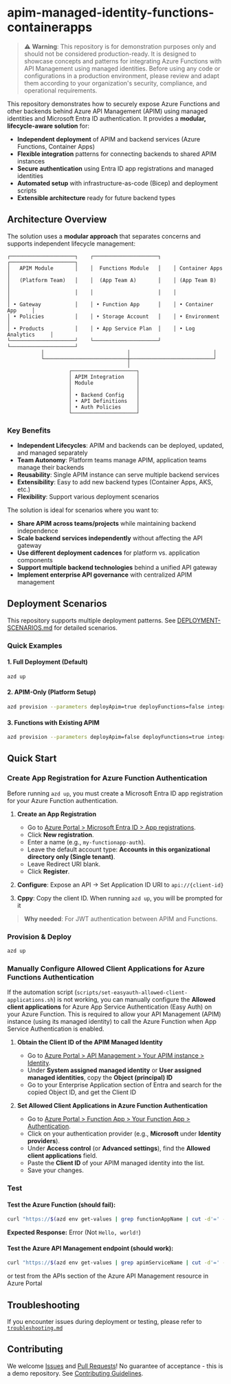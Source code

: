 # apim-managed-identity-functions-containerapps

> ⚠️ **Warning**: This repository is for demonstration purposes only and should not be considered production-ready. It is designed to showcase concepts and patterns for integrating Azure Functions with API Management using managed identities. Before using any code or configurations in a production environment, please review and adapt them according to your organization's security, compliance, and operational requirements.

This repository demonstrates how to securely expose Azure Functions and other backends behind Azure API Management (APIM) using managed identities and Microsoft Entra ID authentication. It provides a **modular, lifecycle-aware solution** for:

- **Independent deployment** of APIM and backend services (Azure Functions, Container Apps)
- **Flexible integration** patterns for connecting backends to shared APIM instances
- **Secure authentication** using Entra ID app registrations and managed identities
- **Automated setup** with infrastructure-as-code (Bicep) and deployment scripts
- **Extensible architecture** ready for future backend types

## Architecture Overview

The solution uses a **modular approach** that separates concerns and supports independent lifecycle management:

```
┌─────────────────────┐    ┌─────────────────────┐    ┌─────────────────────┐
│   APIM Module       │    │  Functions Module   │    │ Container Apps      │
│   (Platform Team)   │    │  (App Team A)       │    │ (App Team B)        │
│                     │    │                     │    │                     │
│ • Gateway           │    │ • Function App      │    │ • Container App     │
│ • Policies          │    │ • Storage Account   │    │ • Environment       │
│ • Products          │    │ • App Service Plan  │    │ • Log Analytics     │
└─────────────────────┘    └─────────────────────┘    └─────────────────────┘
           │                           │                           │
           └───────────────────────────┼───────────────────────────┘
                                       │
                    ┌─────────────────────┐
                    │ APIM Integration    │
                    │ Module              │
                    │                     │
                    │ • Backend Config    │
                    │ • API Definitions   │
                    │ • Auth Policies     │
                    └─────────────────────┘
```

### Key Benefits

- **Independent Lifecycles**: APIM and backends can be deployed, updated, and managed separately
- **Team Autonomy**: Platform teams manage APIM, application teams manage their backends
- **Reusability**: Single APIM instance can serve multiple backend services
- **Extensibility**: Easy to add new backend types (Container Apps, AKS, etc.)
- **Flexibility**: Support various deployment scenarios

The solution is ideal for scenarios where you want to:

- **Share APIM across teams/projects** while maintaining backend independence
- **Scale backend services independently** without affecting the API gateway
- **Use different deployment cadences** for platform vs. application components
- **Support multiple backend technologies** behind a unified API gateway
- **Implement enterprise API governance** with centralized APIM management

## Deployment Scenarios

This repository supports multiple deployment patterns. See [DEPLOYMENT-SCENARIOS.md](./DEPLOYMENT-SCENARIOS.md) for detailed scenarios.

### Quick Examples

#### 1. Full Deployment (Default)

```bash
azd up
```

#### 2. APIM-Only (Platform Setup)

```bash
azd provision --parameters deployApim=true deployFunctions=false integrateFunctionsWithApim=false
```

#### 3. Functions with Existing APIM

```bash
azd provision --parameters deployApim=false deployFunctions=true integrateFunctionsWithApim=true existingApimServiceName="your-apim-name"
```

## Quick Start

### Create App Registration for Azure Function Authentication

Before running `azd up`, you must create a Microsoft Entra ID app registration for your Azure Function authentication.

1. **Create an App Registration**

   - Go to [Azure Portal > Microsoft Entra ID > App registrations](https://portal.azure.com/#view/Microsoft_AAD_RegisteredApps/ApplicationsListBlade).
   - Click **New registration**.
   - Enter a name (e.g., `my-functionapp-auth`).
   - Leave the default account type: **Accounts in this organizational directory only (Single tenant)**.
   - Leave Redirect URI blank.
   - Click **Register**.

2. **Configure**: Expose an API → Set Application ID URI to `api://{client-id}`
3. **Cppy**: Copy the client ID. When running `azd up`, you will be prompted for it

> **Why needed**: For JWT authentication between APIM and Functions.

### Provision & Deploy

```sh
azd up
```

### Manually Configure Allowed Client Applications for Azure Functions Authentication

If the automation script (`scripts/set-easyauth-allowed-client-applications.sh`) is not working, you can manually configure the **Allowed client applications** for Azure App Service Authentication (Easy Auth) on your Azure Function. This is required to allow your API Management (APIM) instance (using its managed identity) to call the Azure Function when App Service Authentication is enabled.

1. **Obtain the Client ID of the APIM Managed Identity**

   - Go to [Azure Portal > API Management > Your APIM instance > Identity](https://portal.azure.com/).
   - Under **System assigned managed identity** or **User assigned managed identities**, copy the **Object (principal) ID**
   - Go to your Enterprise Application section of Entra and search for the copied Object ID, and get the Client ID

2. **Set Allowed Client Applications in Azure Function Authentication**
   - Go to [Azure Portal > Function App > Your Function App > Authentication](https://portal.azure.com/).
   - Click on your authentication provider (e.g., **Microsoft** under **Identity providers**).
   - Under **Access control** (or **Advanced settings**), find the **Allowed client applications** field.
   - Paste the **Client ID** of your APIM managed identity into the list.
   - Save your changes.

### Test

#### Test the Azure Function (should fail):

```sh
curl "https://$(azd env get-values | grep functionAppName | cut -d'=' -f2 | tr -d '"').azurewebsites.net/api/hello"
```

**Expected Response:** Error (Not `Hello, world!`)

#### Test the Azure API Management endpoint (should work):

```sh
curl "https://$(azd env get-values | grep apimServiceName | cut -d'=' -f2 | tr -d '"').azure-api.net/hello-api/hello"
```

or test from the APIs section of the Azure API Management resource in Azure Portal

## Troubleshooting

If you encounter issues during deployment or testing, please refer to [`troubleshooting.md`](./troubleshooting.md)

## Contributing

We welcome [Issues](../../issues) and [Pull Requests](../../pulls)! No guarantee of acceptance - this is a demo repository. See [Contributing Guidelines](CONTRIBUTING.md).
